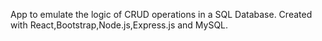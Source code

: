 App to emulate the logic of CRUD operations in a SQL Database. 
Created with React,Bootstrap,Node.js,Express.js and MySQL.

